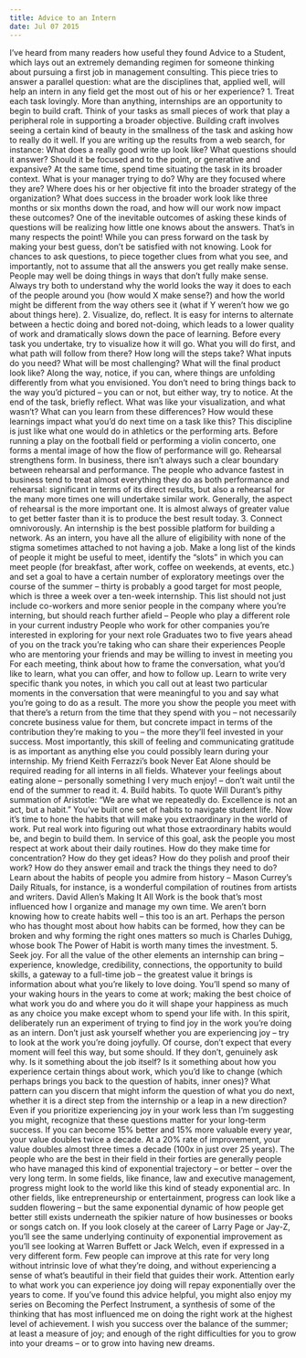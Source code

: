 ```yaml
---
title: Advice to an Intern
date: Jul 07 2015
---
```


I’ve heard from many readers how useful they found Advice to a Student, which lays out an extremely demanding regimen for someone thinking about pursuing a first job in management consulting. This piece tries to answer a parallel question: what are the disciplines that, applied well, will help an intern in any field get the most out of his or her experience? 1. Treat each task lovingly. More than anything, internships are an opportunity to begin to build craft. Think of your tasks as small pieces of work that play a peripheral role in supporting a broader objective. Building craft involves seeing a certain kind of beauty in the smallness of the task and asking how to really do it well. If you are writing up the results from a web search, for instance: What does a really good write up look like? What questions should it answer? Should it be focused and to the point, or generative and expansive? At the same time, spend time situating the task in its broader context. What is your manager trying to do? Why are they focused where they are? Where does his or her objective fit into the broader strategy of the organization? What does success in the broader work look like three months or six months down the road, and how will our work now impact these outcomes? One of the inevitable outcomes of asking these kinds of questions will be realizing how little one knows about the answers. That’s in many respects the point! While you can press forward on the task by making your best guess, don’t be satisfied with not knowing. Look for chances to ask questions, to piece together clues from what you see, and importantly, not to assume that all the answers you get really make sense. People may well be doing things in ways that don’t fully make sense. Always try both to understand why the world looks the way it does to each of the people around you (how would X make sense?) and how the world might be different from the way others see it (what if Y weren’t how we go about things here). 2. Visualize, do, reflect. It is easy for interns to alternate between a hectic doing and bored not-doing, which leads to a lower quality of work and dramatically slows down the pace of learning. Before every task you undertake, try to visualize how it will go. What you will do first, and what path will follow from there? How long will the steps take? What inputs do you need? What will be most challenging? What will the final product look like? Along the way, notice, if you can, where things are unfolding differently from what you envisioned. You don’t need to bring things back to the way you’d pictured – you can or not, but either way, try to notice. At the end of the task, briefly reflect. What was like your visualization, and what wasn’t? What can you learn from these differences? How would these learnings impact what you’d do next time on a task like this? This discipline is just like what one would do in athletics or the performing arts. Before running a play on the football field or performing a violin concerto, one forms a mental image of how the flow of performance will go. Rehearsal strengthens form. In business, there isn’t always such a clear boundary between rehearsal and performance. The people who advance fastest in business tend to treat almost everything they do as both performance and rehearsal: significant in terms of its direct results, but also a rehearsal for the many more times one will undertake similar work. Generally, the aspect of rehearsal is the more important one. It is almost always of greater value to get better faster than it is to produce the best result today. 3. Connect omnivorously. An internship is the best possible platform for building a network. As an intern, you have all the allure of eligibility with none of the stigma sometimes attached to not having a job. Make a long list of the kinds of people it might be useful to meet, identify the “slots” in which you can meet people (for breakfast, after work, coffee on weekends, at events, etc.) and set a goal to have a certain number of exploratory meetings over the course of the summer – thirty is probably a good target for most people, which is three a week over a ten-week internship. This list should not just include co-workers and more senior people in the company where you’re interning, but should reach further afield – People who play a different role in your current industry People who work for other companies you’re interested in exploring for your next role Graduates two to five years ahead of you on the track you’re taking who can share their experiences People who are mentoring your friends and may be willing to invest in meeting you For each meeting, think about how to frame the conversation, what you’d like to learn, what you can offer, and how to follow up. Learn to write very specific thank you notes, in which you call out at least two particular moments in the conversation that were meaningful to you and say what you’re going to do as a result. The more you show the people you meet with that there’s a return from the time that they spend with you – not necessarily concrete business value for them, but concrete impact in terms of the contribution they’re making to you – the more they’ll feel invested in your success. Most importantly, this skill of feeling and communicating gratitude is as important as anything else you could possibly learn during your internship. My friend Keith Ferrazzi’s book Never Eat Alone should be required reading for all interns in all fields. Whatever your feelings about eating alone – personally something I very much enjoy! – don’t wait until the end of the summer to read it. 4. Build habits. To quote Will Durant’s pithy summation of Aristotle: “We are what we repeatedly do. Excellence is not an act, but a habit.” You’ve built one set of habits to navigate student life. Now it’s time to hone the habits that will make you extraordinary in the world of work. Put real work into figuring out what those extraordinary habits would be, and begin to build them. In service of this goal, ask the people you most respect at work about their daily routines. How do they make time for concentration? How do they get ideas? How do they polish and proof their work? How do they answer email and track the things they need to do? Learn about the habits of people you admire from history – Mason Currey’s Daily Rituals, for instance, is a wonderful compilation of routines from artists and writers. David Allen’s Making It All Work is the book that’s most influenced how I organize and manage my own time. We aren’t born knowing how to create habits well – this too is an art. Perhaps the person who has thought most about how habits can be formed, how they can be broken and why forming the right ones matters so much is Charles Duhigg, whose book The Power of Habit is worth many times the investment. 5. Seek joy. For all the value of the other elements an internship can bring – experience, knowledge, credibility, connections, the opportunity to build skills, a gateway to a full-time job – the greatest value it brings is information about what you’re likely to love doing. You’ll spend so many of your waking hours in the years to come at work; making the best choice of what work you do and where you do it will shape your happiness as much as any choice you make except whom to spend your life with. In this spirit, deliberately run an experiment of trying to find joy in the work you’re doing as an intern. Don’t just ask yourself whether you are experiencing joy – try to look at the work you’re doing joyfully. Of course, don’t expect that every moment will feel this way, but some should. If they don’t, genuinely ask why. Is it something about the job itself? Is it something about how you experience certain things about work, which you’d like to change (which perhaps brings you back to the question of habits, inner ones)? What pattern can you discern that might inform the question of what you do next, whether it is a direct step from the internship or a leap in a new direction? Even if you prioritize experiencing joy in your work less than I’m suggesting you might, recognize that these questions matter for your long-term success. If you can become 15% better and 15% more valuable every year, your value doubles twice a decade. At a 20% rate of improvement, your value doubles almost three times a decade (100x in just over 25 years). The people who are the best in their field in their forties are generally people who have managed this kind of exponential trajectory – or better – over the very long term. In some fields, like finance, law and executive management, progress might look to the world like this kind of steady exponential arc. In other fields, like entrepreneurship or entertainment, progress can look like a sudden flowering – but the same exponential dynamic of how people get better still exists underneath the spikier nature of how businesses or books or songs catch on. If you look closely at the career of Larry Page or Jay-Z, you’ll see the same underlying continuity of exponential improvement as you’ll see looking at Warren Buffett or Jack Welch, even if expressed in a very different form. Few people can improve at this rate for very long without intrinsic love of what they’re doing, and without experiencing a sense of what’s beautiful in their field that guides their work. Attention early to what work you can experience joy doing will repay exponentially over the years to come. If you’ve found this advice helpful, you might also enjoy my series on Becoming the Perfect Instrument, a synthesis of some of the thinking that has most influenced me on doing the right work at the highest level of achievement. I wish you success over the balance of the summer; at least a measure of joy; and enough of the right difficulties for you to grow into your dreams – or to grow into having new dreams.
